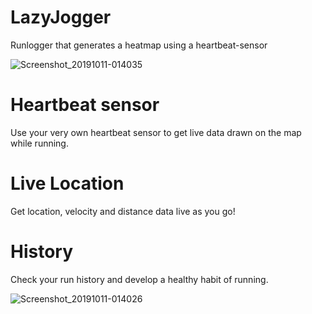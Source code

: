 # LazyJogger
Runlogger that generates a heatmap using a heartbeat-sensor

![Screenshot_20191011-014035](https://user-images.githubusercontent.com/32449867/66611849-6f9c1f80-ebc8-11e9-903b-5dafeb6cb8eb.jpg)

# Heartbeat sensor
Use your very own heartbeat sensor to get live data drawn on the map while running.

# Live Location
Get location, velocity and distance data live as you go!

# History
Check your run history and develop a healthy habit of running.

![Screenshot_20191011-014026](https://user-images.githubusercontent.com/32449867/66611814-53987e00-ebc8-11e9-9dc7-40c4bc01cef2.jpg)
